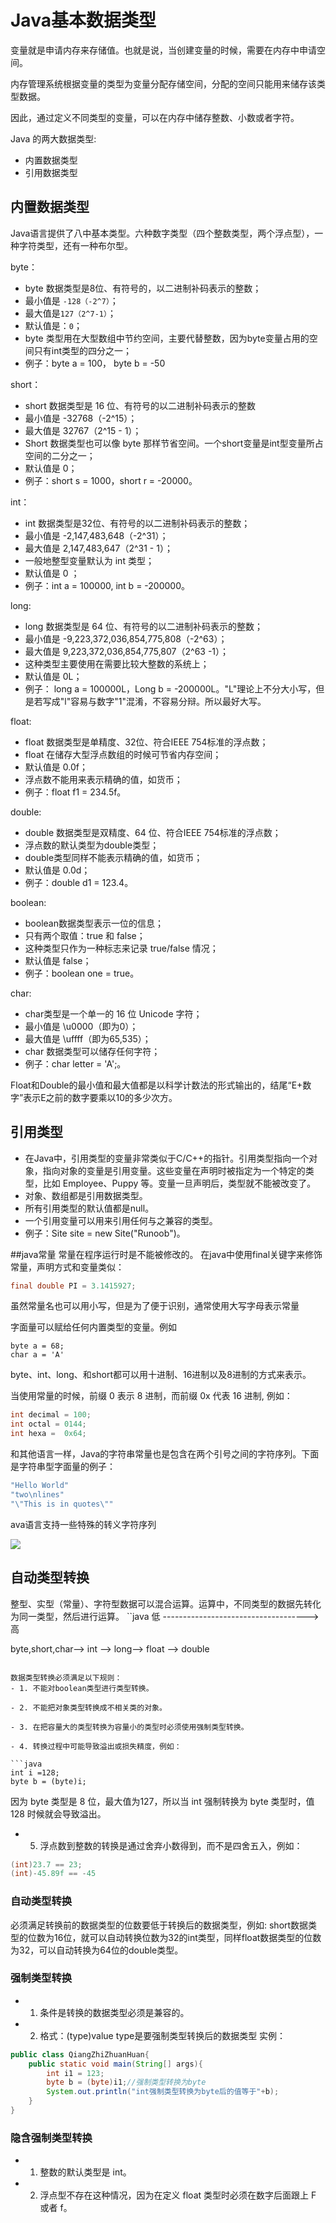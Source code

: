 # Java基本数据类型

变量就是申请内存来存储值。也就是说，当创建变量的时候，需要在内存中申请空间。

内存管理系统根据变量的类型为变量分配存储空间，分配的空间只能用来储存该类型数据。

因此，通过定义不同类型的变量，可以在内存中储存整数、小数或者字符。

Java 的两大数据类型:
- 内置数据类型
- 引用数据类型


## 内置数据类型
Java语言提供了八中基本类型。六种数字类型（四个整数类型，两个浮点型），一种字符类型，还有一种布尔型。

byte：
- byte 数据类型是8位、有符号的，以二进制补码表示的整数；
- 最小值是 `-128（-2^7）`；
- 最大值是`127（2^7-1）`；
- 默认值是：`0`；
- byte 类型用在大型数组中节约空间，主要代替整数，因为byte变量占用的空间只有int类型的四分之一；
- 例子：byte a = 100， byte b = -50

short：
- short 数据类型是 16 位、有符号的以二进制补码表示的整数
- 最小值是 -32768（-2^15）；
- 最大值是 32767（2^15 - 1）；
- Short 数据类型也可以像 byte 那样节省空间。一个short变量是int型变量所占空间的二分之一；
- 默认值是 0；
- 例子：short s = 1000，short r = -20000。

int：
- int 数据类型是32位、有符号的以二进制补码表示的整数；
- 最小值是 -2,147,483,648（-2^31）；
- 最大值是 2,147,483,647（2^31 - 1）；
- 一般地整型变量默认为 int 类型；
- 默认值是 0 ；
- 例子：int a = 100000, int b = -200000。


long:
- long 数据类型是 64 位、有符号的以二进制补码表示的整数；
- 最小值是 -9,223,372,036,854,775,808（-2^63）；
- 最大值是 9,223,372,036,854,775,807（2^63 -1）；
- 这种类型主要使用在需要比较大整数的系统上；
- 默认值是 0L；
- 例子： long a = 100000L，Long b = -200000L。"L"理论上不分大小写，但是若写成"l"容易与数字"1"混淆，不容易分辩。所以最好大写。


float:
- float 数据类型是单精度、32位、符合IEEE 754标准的浮点数；
- float 在储存大型浮点数组的时候可节省内存空间；
- 默认值是 0.0f；
- 浮点数不能用来表示精确的值，如货币；
- 例子：float f1 = 234.5f。


double:
- double 数据类型是双精度、64 位、符合IEEE 754标准的浮点数；
- 浮点数的默认类型为double类型；
- double类型同样不能表示精确的值，如货币；
- 默认值是 0.0d；
- 例子：double d1 = 123.4。


boolean:
- boolean数据类型表示一位的信息；
- 只有两个取值：true 和 false；
- 这种类型只作为一种标志来记录 true/false 情况；
- 默认值是 false；
- 例子：boolean one = true。


char:
- char类型是一个单一的 16 位 Unicode 字符；
- 最小值是 \u0000（即为0）；
- 最大值是 \uffff（即为65,535）；
- char 数据类型可以储存任何字符；
- 例子：char letter = 'A';。



Float和Double的最小值和最大值都是以科学计数法的形式输出的，结尾“E+数字”表示E之前的数字要乘以10的多少次方。

## 引用类型

- 在Java中，引用类型的变量非常类似于C/C++的指针。引用类型指向一个对象，指向对象的变量是引用变量。这些变量在声明时被指定为一个特定的类型，比如 Employee、Puppy 等。变量一旦声明后，类型就不能被改变了。
- 对象、数组都是引用数据类型。
- 所有引用类型的默认值都是null。
- 一个引用变量可以用来引用任何与之兼容的类型。
- 例子：Site site = new Site("Runoob")。


##java常量
常量在程序运行时是不能被修改的。
在java中使用final关键字来修饰常量，声明方式和变量类似：
```java
final double PI = 3.1415927;
```
虽然常量名也可以用小写，但是为了便于识别，通常使用大写字母表示常量

字面量可以赋给任何内置类型的变量。例如
```jaiva
byte a = 68;
char a = 'A'
```
byte、int、long、和short都可以用十进制、16进制以及8进制的方式来表示。

当使用常量的时候，前缀 0 表示 8 进制，而前缀 0x 代表 16 进制, 例如：
```java
int decimal = 100;
int octal = 0144;
int hexa =  0x64;
```
和其他语言一样，Java的字符串常量也是包含在两个引号之间的字符序列。下面是字符串型字面量的例子：
```java
"Hello World"
"two\nlines"
"\"This is in quotes\""
```

ava语言支持一些特殊的转义字符序列

![](assets/20191120194628875_525882952.png)


## 自动类型转换

整型、实型（常量）、字符型数据可以混合运算。运算中，不同类型的数据先转化为同一类型，然后进行运算。
``java
低  ------------------------------------>  高

byte,short,char—> int —> long—> float —> double 
```

数据类型转换必须满足以下规则：
- 1. 不能对boolean类型进行类型转换。

- 2. 不能把对象类型转换成不相关类的对象。

- 3. 在把容量大的类型转换为容量小的类型时必须使用强制类型转换。

- 4. 转换过程中可能导致溢出或损失精度，例如：

```java
int i =128;   
byte b = (byte)i;
```

因为 byte 类型是 8 位，最大值为127，所以当 int 强制转换为 byte 类型时，值 128 时候就会导致溢出。

- 5. 浮点数到整数的转换是通过舍弃小数得到，而不是四舍五入，例如：
```java
(int)23.7 == 23;        
(int)-45.89f == -45
```

### 自动类型转换
必须满足转换前的数据类型的位数要低于转换后的数据类型，例如: short数据类型的位数为16位，就可以自动转换位数为32的int类型，同样float数据类型的位数为32，可以自动转换为64位的double类型。


### 强制类型转换
- 1. 条件是转换的数据类型必须是兼容的。

- 2. 格式：(type)value type是要强制类型转换后的数据类型 实例：
```java
public class QiangZhiZhuanHuan{
    public static void main(String[] args){
        int i1 = 123;
        byte b = (byte)i1;//强制类型转换为byte
        System.out.println("int强制类型转换为byte后的值等于"+b);
    }
}
```

### 隐含强制类型转换
- 1. 整数的默认类型是 int。

- 2. 浮点型不存在这种情况，因为在定义 float 类型时必须在数字后面跟上 F 或者 f。

